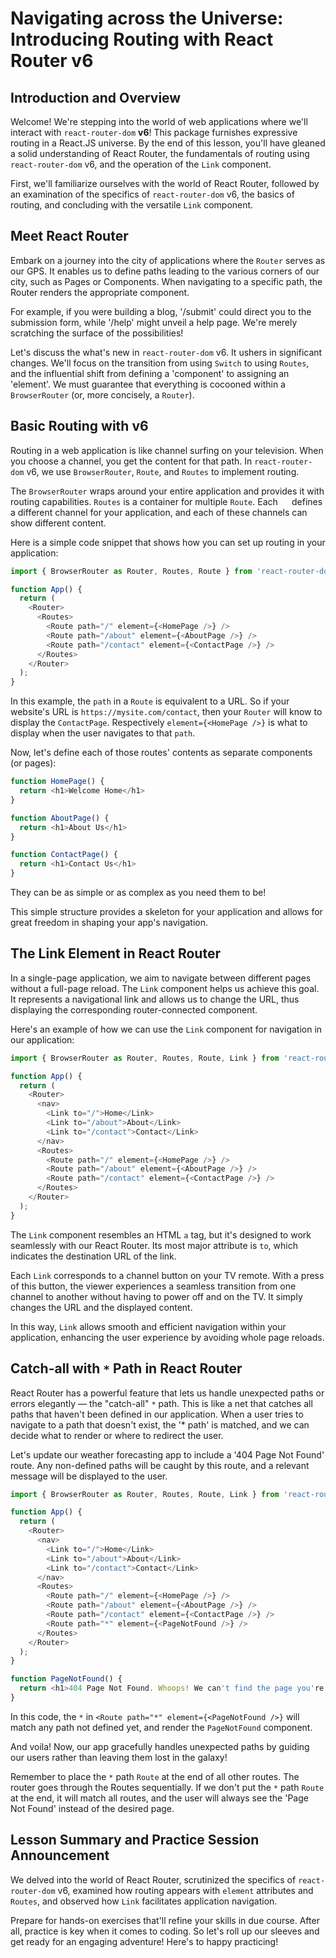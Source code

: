 # Navigating across the Universe: Introducing Routing with React Router v6

## Introduction and Overview
Welcome! We're stepping into the world of web applications where we'll interact with `react-router-dom` **v6**! This package furnishes expressive routing in a React.JS universe. By the end of this lesson, you'll have gleaned a solid understanding of React Router, the fundamentals of routing using `react-router-dom` v6, and the operation of the `Link` component.

First, we'll familiarize ourselves with the world of React Router, followed by an examination of the specifics of `react-router-dom` v6, the basics of routing, and concluding with the versatile `Link` component.

## Meet React Router
Embark on a journey into the city of applications where the `Router` serves as our GPS. It enables us to define paths leading to the various corners of our city, such as Pages or Components. When navigating to a specific path, the Router renders the appropriate component.

For example, if you were building a blog, '/submit' could direct you to the submission form, while '/help' might unveil a help page. We're merely scratching the surface of the possibilities!

Let's discuss the what's new in `react-router-dom` v6. It ushers in significant changes. We'll focus on the transition from using `Switch` to using `Routes`, and the influential shift from defining a 'component' to assigning an 'element'. We must guarantee that everything is cocooned within a `BrowserRouter` (or, more concisely, a `Router`).

## Basic Routing with v6
Routing in a web application is like channel surfing on your television. When you choose a channel, you get the content for that path. In `react-router-dom` v6, we use `BrowserRouter`, `Route`, and `Routes` to implement routing.

The `BrowserRouter` wraps around your entire application and provides it with routing capabilities. `Routes` is a container for multiple `Route`. Each `  ` defines a different channel for your application, and each of these channels can show different content.

Here is a simple code snippet that shows how you can set up routing in your application:

```javaScript
import { BrowserRouter as Router, Routes, Route } from 'react-router-dom';

function App() {
  return (
    <Router>
      <Routes>
        <Route path="/" element={<HomePage />} />
        <Route path="/about" element={<AboutPage />} />
        <Route path="/contact" element={<ContactPage />} />
      </Routes>
    </Router>
  );
}
```
In this example, the `path` in a `Route` is equivalent to a URL. So if your website's URL is `https://mysite.com/contact`, then your `Router` will know to display the `ContactPage`. Respectively `element={<HomePage />}` is what to display when the user navigates to that `path`.

Now, let's define each of those routes' contents as separate components (or pages):

```javaScript
function HomePage() {
  return <h1>Welcome Home</h1>
}

function AboutPage() {
  return <h1>About Us</h1>
}

function ContactPage() {
  return <h1>Contact Us</h1>
}
```
They can be as simple or as complex as you need them to be!

This simple structure provides a skeleton for your application and allows for great freedom in shaping your app's navigation.

## The Link Element in React Router
In a single-page application, we aim to navigate between different pages without a full-page reload. The `Link` component helps us achieve this goal. It represents a navigational link and allows us to change the URL, thus displaying the corresponding router-connected component.

Here's an example of how we can use the `Link` component for navigation in our application:

```javaScript
import { BrowserRouter as Router, Routes, Route, Link } from 'react-router-dom';

function App() {
  return (
    <Router>
      <nav>
        <Link to="/">Home</Link>
        <Link to="/about">About</Link>
        <Link to="/contact">Contact</Link>
      </nav>
      <Routes>
        <Route path="/" element={<HomePage />} />
        <Route path="/about" element={<AboutPage />} />
        <Route path="/contact" element={<ContactPage />} />
      </Routes>
    </Router>
  );
}
```
The `Link` component resembles an HTML `a` tag, but it's designed to work seamlessly with our React Router. Its most major attribute is `to`, which indicates the destination URL of the link.

Each `Link` corresponds to a channel button on your TV remote. With a press of this button, the viewer experiences a seamless transition from one channel to another without having to power off and on the TV. It simply changes the URL and the displayed content.

In this way, `Link` allows smooth and efficient navigation within your application, enhancing the user experience by avoiding whole page reloads.

## Catch-all with `*` Path in React Router
React Router has a powerful feature that lets us handle unexpected paths or errors elegantly — the "catch-all" `*` path. This is like a net that catches all paths that haven't been defined in our application. When a user tries to navigate to a path that doesn't exist, the '* path' is matched, and we can decide what to render or where to redirect the user.

Let's update our weather forecasting app to include a '404 Page Not Found' route. Any non-defined paths will be caught by this route, and a relevant message will be displayed to the user.

```javaScript
import { BrowserRouter as Router, Routes, Route, Link } from 'react-router-dom';

function App() {
  return (
    <Router>
      <nav>
        <Link to="/">Home</Link>
        <Link to="/about">About</Link>
        <Link to="/contact">Contact</Link>
      </nav>
      <Routes>
        <Route path="/" element={<HomePage />} />
        <Route path="/about" element={<AboutPage />} />
        <Route path="/contact" element={<ContactPage />} />
        <Route path="*" element={<PageNotFound />} />
      </Routes>
    </Router>
  );
}

function PageNotFound() {
  return <h1>404 Page Not Found. Whoops! We can't find the page you're looking for.</h1>
}
```
In this code, the `*` in `<Route path="*" element={<PageNotFound />}` will match any path not defined yet, and render the `PageNotFound` component.

And voila! Now, our app gracefully handles unexpected paths by guiding our users rather than leaving them lost in the galaxy!

Remember to place the `*` path `Route` at the end of all other routes. The router goes through the Routes sequentially. If we don't put the `*` path `Route` at the end, it will match all routes, and the user will always see the 'Page Not Found' instead of the desired page.

## Lesson Summary and Practice Session Announcement
We delved into the world of React Router, scrutinized the specifics of `react-router-dom` v6, examined how routing appears with `element` attributes and `Routes`, and observed how `Link` facilitates application navigation.

Prepare for hands-on exercises that'll refine your skills in due course. After all, practice is key when it comes to coding. So let's roll up our sleeves and get ready for an engaging adventure! Here's to happy practicing!
